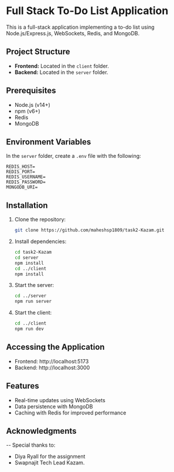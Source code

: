 # Full Stack To-Do List Application

This is a full-stack application implementing a to-do list using Node.js/Express.js, WebSockets, Redis, and MongoDB.

## Project Structure

- **Frontend:** Located in the `client` folder.
- **Backend:** Located in the `server` folder.

## Prerequisites

- Node.js (v14+)
- npm (v6+)
- Redis
- MongoDB

## Environment Variables

In the `server` folder, create a `.env` file with the following:

```
REDIS_HOST=
REDIS_PORT=
REDIS_USERNAME=
REDIS_PASSWORD=
MONGODB_URI=
```

## Installation

1. Clone the repository:

   ```bash
   git clone https://github.com/maheshsp1809/task2-Kazam.git
   ```

2. Install dependencies:

   ```bash
   cd task2-Kazam
   cd server
   npm install
   cd ../client
   npm install
   ```

3. Start the server:

   ```bash
   cd ../server
   npm run server
   ```

4. Start the client:
   ```bash
   cd ../client
   npm run dev
   ```

## Accessing the Application

- Frontend: http://localhost:5173
- Backend: http://localhost:3000

## Features

- Real-time updates using WebSockets
- Data persistence with MongoDB
- Caching with Redis for improved performance

## Acknowledgments

-- Special thanks to:

- Diya Ryall for the assignment
- Swapnajit Tech Lead Kazam.
